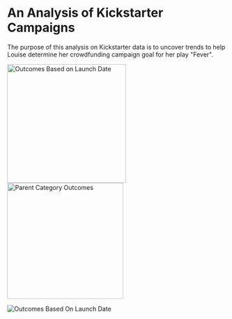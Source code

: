 # An Analysis of Kickstarter Campaigns
The purpose of this analysis on Kickstarter data is to uncover trends to help Louise determine her crowdfunding campaign goal for her play "Fever".


<img width="272" alt="Outcomes Based on Launch Date" src="https://user-images.githubusercontent.com/110485380/188962417-9a3f950b-c9a2-4b6c-854d-8cd4cf9cc420.png">


<img width="266" alt="Parent Category Outcomes" src="https://user-images.githubusercontent.com/110485380/188962593-01445b01-d97a-44f3-b2a1-da8d442bb566.png">





![Outcomes Based On Launch Date](C:/Users/jerry/Desktop/Images/OutcomesBasedOnLaunchDate.png)



